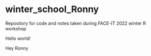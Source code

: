 # winter_school_Ronny
Repository for code and notes taken during FACE-IT 2022 winter R workshop

Hello world!

Hey Ronny